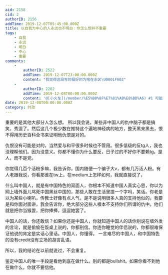 ```yaml
---
aid: 2158
cid: 2
authorID: 2156
addTime: 2019-12-07T05:45:00.000Z
title: 以自我为中心的人永远也不明白：你怎么想并不重要
tags:
    - 自我
    - 永远
    - 明白
    - 中心
    - 重要
comments:
    -
        authorID: 2522
        addTime: 2019-12-07T23:00:00.000Z
        content: "我觉得这段写的挺好的为啥在水区\U0001F602"
    -
        authorID: 2202
        addTime: 2019-12-08T00:00:00.000Z
        content: '@[小火车](/member/%E5%B0%8F%E7%81%AB%E8%BD%A6) #1 可能是他自己放的'
date: 2019-12-08T00:00:00.000Z
category: 时政
---
```


重要的是其他大部分人怎么想。 所以我会说，某些非中国人的仇中脑子都是搞笑，秀逗了。然后这几个极少数在推特这个遍地神经病的地方，整天黑来黑去，恨不得用历史百科全书来证明他仇恨是对的。

仇恨没有可能是对的，当然爱与和平很多时候也不管用。很多低级的反tg人，我也没理睬他们。因为没意义。你都不懂你为什么要反，日子过的不好你不要赖tg。是人，而不是党。

你觉得几百个活粉多嘛，我告诉你，国内随便一个骗子大v，都有几万活人粉。有人老跟我说，你看那谁在tw上，在medium上怎样如何，我就直接说了，

什么叫中国人，就是有中国特色的双面人，你根本不知道中国人真实心思，你以为网上墙外面儿骂死中国黑丝中国的，那些人敢在生活里提一个字吗，笑话。你老是以为某些小喇叭，传教士好像有点人气，是不是说明很多人真的支持他似的。我要是和你面对面讲，我会告诉你，绝大部分这些人根本不支持你们所谓的仇中。他们就是把你当猴耍，把你捧捧，逗逗她罢了。

中国人的话，你还敢信？如果你还是中国人，你就知道中国人的话你别说在墙外发的言论，就是偷偷在饭桌上说的，你都别信。你连你睡觉的伴侣说的，你都很难保证他说的肯定是实话心里话。中国人，你懂得。 一言难尽的中国人，和中国特色的没有credit没有立场的胡言乱语。

所以，我的结论在以前就说过，不会重复。

鉴定中国人的唯一手段是看他到底在做什么。别的都是bullshit。如果你看不到他在做什么，你就不要信他。
